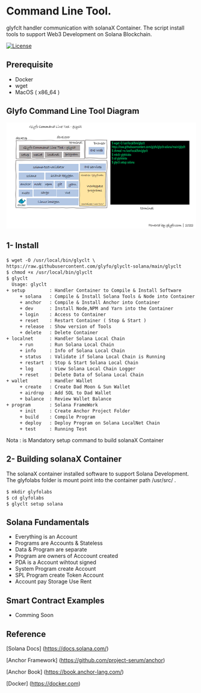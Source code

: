 # Command Line Tool.

glyfclt handler communication with solanaX Container. 
The script install tools to support Web3 Development
on Solana Blockchain.

[![License](https://img.shields.io/badge/License-Apache_2.0-blue.svg)](https://opensource.org/licenses/Apache-2.0)

## Prerequisite 

+ Docker 
+ wget
+ MacOS ( x86_64 )

## Glyfo Command Line Tool Diagram 

![Detail](./glyclt.png)

## 1- Install 

```console
$ wget -O /usr/local/bin/glyclt \ 
https://raw.githubusercontent.com/glyfo/glyclt-solana/main/glyclt
$ chmod +x /usr/local/bin/glyclt
$ glyclt
  Usage: glyclt
+ setup         : Handler Container to Compile & Install Software 
     + solana   : Compile & Install Solana Tools & Node into Container
     + anchor   : Compile & Install Anchor into Container
     + dev      : Install Node,NPM and Yarn into the Container
     + login    : Access to Container 
     + reset    : Restart Container ( Stop & Start ) 
     + release  : Show version of Tools
     + delete   : Delete Container
+ localnet      : Handler Solana Local Chain
     + run      : Run Solana Local Chain
     + info     : Info of Solana Local Chain
     + status   : Validate if Solana Local Chain is Running
     + restart  : Stop & Start Solana Local Chain
     + log      : View Solana Local Chain Logger
     + reset    : Delete Data of Solana Local Chain 
+ wallet        : Handler Wallet 
     + create   : Create Dad Moon & Sun Wallet
     + airdrop  : Add SOL to Dad Wallet
     + balance  : Review Wallet Balance 
+ program       : Solana FrameWork 
     + init     : Create Anchor Project Folder 
     + build    : Compile Program
     + deploy   : Deploy Program on Solana LocalNet Chain
     + test     : Running Test 
```
Nota : is Mandatory setup command to build solanaX Container 

## 2- Building solanaX Container 

The solanaX container installed software to support Solana Development. 
The glyfolabs folder is mount point into the container path /usr/src/ .

```console
$ mkdir glyfolabs
$ cd glyfolabs
$ glyclt setup solana 

```
## Solana Fundamentals

+ Everything is an Account
+ Programs are Accounts & Stateless 
+ Data & Program are separate 
+ Program are owners of Acccount created
+ PDA is a Account wihtout signed
+ System Program create Account
+ SPL Program create Token Account 
+ Account pay Storage Use Rent  

## Smart Contract Examples 

+ Comming Soon

## Reference

[Solana Docs] (https://docs.solana.com/)

[Anchor Framework] (https://github.com/project-serum/anchor)

[Anchor Book] (https://book.anchor-lang.com/)

[Docker] (https://docker.com)
